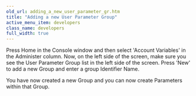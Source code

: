 ```yaml
---
old_url: adding_a_new_user_parameter_gr.htm
title: "Adding a new User Parameter Group"
active_menu_item: developers
class_name: developers
full_width: true
---
```



Press Home in the Console window and then select 'Account Variables' in the Administer column. Now, on the left side of the screen, make sure you see the User Parameter Group list in the left side of the screen. Press 'New' to add a new Group and enter a group Identifier Name.

You have now created a new Group and you can now create Parameters within that Group.

